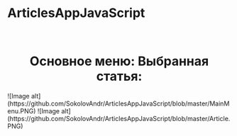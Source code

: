 # ArticlesAppJavaScript


<br/>
<h1 align="center">Основное меню:                      Выбранная статья:</h1>
![Image alt](https://github.com/SokolovAndr/ArticlesAppJavaScript/blob/master/MainMenu.PNG)
![Image alt](https://github.com/SokolovAndr/ArticlesAppJavaScript/blob/master/Article.PNG)
